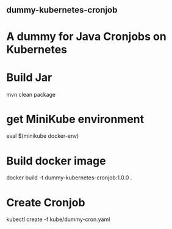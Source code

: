 ## dummy-kubernetes-cronjob
# A dummy for Java Cronjobs on Kubernetes

# Build Jar
mvn clean package

# get MiniKube environment
eval $(minikube docker-env)

# Build docker image
docker build -t dummy-kubernetes-cronjob:1.0.0 .

# Create Cronjob
kubectl create -f kube/dummy-cron.yaml
